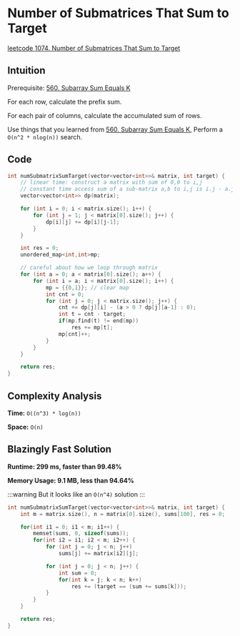 # Number of Submatrices That Sum to Target

[leetcode 1074. Number of Submatrices That Sum to Target](https://leetcode.com/problems/number-of-submatrices-that-sum-to-target/)

## Intuition

Prerequisite: [560. Subarray Sum Equals K](/hash-table/560)

For each row, calculate the prefix sum.

For each pair of columns, calculate the accumulated sum of rows.

Use things that you learned from [560. Subarray Sum Equals K](/hash-table/560), Perform a `O(n^2 * nlog(n))` search.

## Code

```cpp
int numSubmatrixSumTarget(vector<vector<int>>& matrix, int target) {
    // linear time: construct a matrix with sum of 0,0 to i,j
    // constant time access sum of a sub-matrix a,b to i,j is i.j - a.j - i.b
    vector<vector<int>> dp(matrix);

    for (int i = 0; i < matrix.size(); i++) {
        for (int j = 1; j < matrix[0].size(); j++) {
            dp[i][j] += dp[i][j-1];
        }
    }

    int res = 0;
    unordered_map<int,int>mp;

    // careful about how we loop through matrix
    for (int a = 0; a < matrix[0].size(); a++) {
        for (int i = a; i < matrix[0].size(); i++) {
            mp = {{0,1}}; // clear map
            int cnt = 0;
            for (int j = 0; j < matrix.size(); j++) {
                cnt += dp[j][i] - (a > 0 ? dp[j][a-1] : 0);
                int t = cnt - target;
                if(mp.find(t) != end(mp))
                    res += mp[t];
                mp[cnt]++;
            }
        }
    }

    return res;
}
```

## Complexity Analysis

**Time:** `O((n^3) * log(n))`

**Space:** `O(n)`

## Blazingly Fast Solution

**Runtime: 299 ms, faster than 99.48%**

**Memory Usage: 9.1 MB, less than 94.64%**

:::warning
But it looks like an `O(n^4)` solution
:::

```cpp
int numSubmatrixSumTarget(vector<vector<int>>& matrix, int target) {
	int m = matrix.size(), n = matrix[0].size(), sums[100], res = 0;

	for(int i1 = 0; i1 < m; i1++) {
		memset(sums, 0, sizeof(sums));
		for(int i2 = i1; i2 < m; i2++) {
			for (int j = 0; j < n; j++)
				sums[j] += matrix[i2][j];

			for (int j = 0; j < n; j++) {
				int sum = 0;
				for(int k = j; k < n; k++)
					res += (target == (sum += sums[k]));
			}
		}
	}

	return res;
}
```

